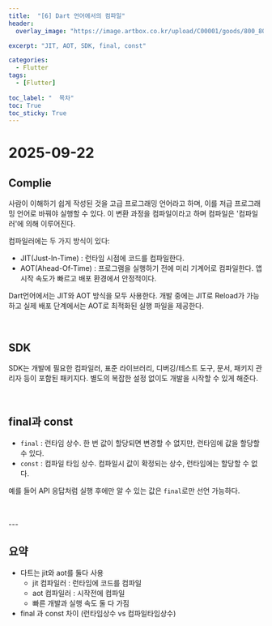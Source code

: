 ```yaml
---
title:  "[6] Dart 언어에서의 컴파일"
header:
  overlay_image: "https://image.artbox.co.kr/upload/C00001/goods/800_800/818/230525003912818.jpg?s=/goods/org/818/230525003912818.jpg"

excerpt: "JIT, AOT, SDK, final, const"

categories:
  - Flutter
tags:
  - [Flutter]
    
toc_label: "  목차"
toc: True
toc_sticky: True
---
```


# 2025-09-22

## Complie
사람이 이해하기 쉽게 작성된 것을 고급 프로그래밍 언어라고 하며, 이를 저급 프로그래밍 언어로 바꿔야 실행할 수 있다. 이 변환 과정을 컴파일이라고 하며 컴파일은 '컴파일러'에 의해 이루어진다.

컴파일러에는 두 가지 방식이 있다:
- JIT(Just-In-Time) : 런타임 시점에 코드를 컴파일한다.
- AOT(Ahead-Of-Time) : 프로그램을 실행하기 전에 미리 기계어로 컴파일한다. 앱 시작 속도가 빠르고 배포 환경에서 안정적이다.  

Dart언어에서는 JIT와 AOT 방식을 모두 사용한다. 개발 중에는 JIT로 Reload가 가능하고 실제 배포 단계에서는 AOT로 최적화된 실행 파일을 제공한다.

<br>

## SDK
SDK는 개발에 필요한 컴파일러, 표준 라이브러리, 디버깅/테스트 도구, 문서, 패키지 관리자 등이 포함된 패키지다. 별도의 복잡한 설정 없이도 개발을 시작할 수 있게 해준다.

<br>

## final과 const
- `final` : 런타임 상수. 한 번 값이 할당되면 변경할 수 없지만, 런타임에 값을 할당할 수 있다.
- `const` : 컴파일 타임 상수. 컴파일시 값이 확정되는 상수, 런타임에는 할당할 수 없다.

예를 들어 API 응답처럼 실행 후에만 알 수 있는 값은 `final`로만 선언 가능하다.


<br>
<br>
---

## 요약
- 다트는 jit와 aot를 둘다 사용
  - jit 컴파일러 : 런타임에 코드를 컴파일
  - aot 컴파일러 : 시작전에 컴파일
  - 빠른 개발과 실행 속도 둘 다 가짐 
- final 과 const 차이 (런타임상수 vs 컴파일타임상수)
